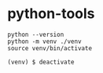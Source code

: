 # python-tools

```
python --version
python -m venv ./venv
source venv/bin/activate

(venv) $ deactivate
```

